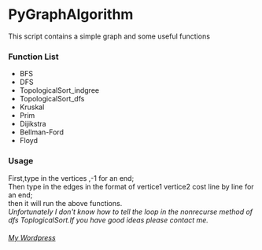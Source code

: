 # PyGraphAlgorithm

This script contains a simple graph and some useful functions

### Function List
+ BFS
+ DFS
+ TopologicalSort\_indgree
+ TopologicalSort\_dfs
+ Kruskal
+ Prim
+ Dijikstra
+ Bellman-Ford
+ Floyd

### Usage
First,type in the vertices ,-1 for an end;  
Then type in the edges in the format of vertice1 vertice2 cost line by line for an end;  
then it will run the above functions.  
*Unfortunately I don't know how to tell the loop in the nonrecurse method of dfs ToplogicalSort.If you have good ideas please contact me.*

###### [My Wordpress](http://imagemlt.icebluecraft.online)
